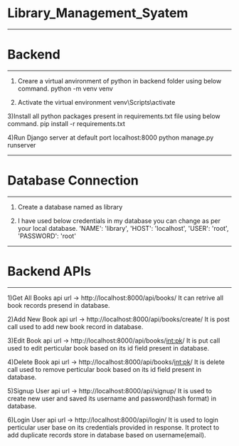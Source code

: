# Library_Management_Syatem

-----------------------
# Backend
-----------------------

1) Creare a virtual anvironment of python in backend folder using below command.
python -m venv venv

2) Activate the virtual environment
venv\Scripts\activate

3)Install all python packages present in requirements.txt file using below command.
pip install -r requirements.txt

4)Run Django server at default port localhost:8000
python manage.py runserver

-----------------------
# Database Connection
-----------------------
1) Create a database named as library

2) I have used below credentials in my database you can change as per your local database.
'NAME': 'library',
'HOST': 'localhost',
'USER': 'root',
'PASSWORD': 'root'

-----------------------
# Backend APIs
-----------------------
1)Get All Books
api url -> http://localhost:8000/api/books/
It can retrive all book records presend in database.

2)Add New Book
api url -> http://localhost:8000/api/books/create/
It is post call used to add new book record in database.

3)Edit Book
api url -> http://localhost:8000/api/books/<int:pk>/
It is put call used to edit perticular book based on its id field present in database.

4)Delete Book
api url -> http://localhost:8000/api/books/<int:pk>/
It is delete call used to remove perticular book based on its id field present in database.

5)Signup User
api url -> http://localhost:8000/api/signup/
It is used to create new user and saved its username and password(hash format) in database.

6)Login User
api url -> http://localhost:8000/api/login/
It is used to login perticular user base on its credentials provided in response.
It protect to add duplicate records store in database based on username(email).






